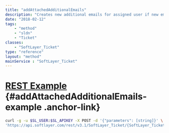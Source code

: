```yaml
---
title: "addAttachedAdditionalEmails"
description: "Creates new additional emails for assigned user if new emails are provided. Attaches any newly created additional emails to ticket. "
date: "2018-02-12"
tags:
    - "method"
    - "sldn"
    - "Ticket"
classes:
    - "SoftLayer_Ticket"
type: "reference"
layout: "method"
mainService : "SoftLayer_Ticket"
---
```


# [REST Example](#addAttachedAdditionalEmails-example) <a href="/article/rest/"><i class="fas fa-question"></i></a> {#addAttachedAdditionalEmails-example .anchor-link} 
```bash
curl -g -u $SL_USER:$SL_APIKEY -X POST -d '{"parameters": [string]}' \
'https://api.softlayer.com/rest/v3.1/SoftLayer_Ticket/{SoftLayer_TicketID}/addAttachedAdditionalEmails'
```
